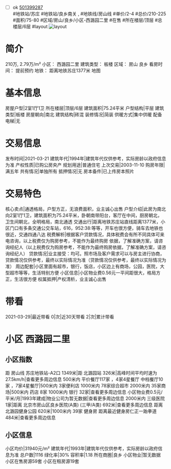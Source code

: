 - [ ] ok [501399287](https://bj.5i5j.com/ershoufang/501399287.html)  
 #地铁站/苏庄 #地铁站/良乡南关 ,  #地铁线/房山线
#单价/2-4 #总价/210-225 #面积/75-80   #区域/房山/良乡/小区-西潞园二里 #在售 #所在楼层/顶层 #总楼层/6层 #layout 
![layout](http://image2a.5i5j.com/bdir/layout/f6be94a9ffdf45258fe2355e5437edf2.jpg_P5.jpg) 
# 简介 
 210万,  2.79万/m² 
小区： 西潞园二里
建筑类型： 板楼
区域： 房山 良乡
看房时间： 提前预约
地铁： 距离地铁苏庄1377米 地图
# 基本信息 
 房屋户型|2室1厅1卫
所在楼层|顶层/6层
建筑面积|75.24平米
户型结构|平层
建筑类型|板楼
房屋朝向|南北
建筑结构|砖混
装修情况|简装
供暖方式|集中供暖
配备电梯|无
# 交易信息 
 发布时间|2021-03-21
建筑年代|1994年|建筑年代仅供参考，实际房龄以政府信息为准
产权性质|已购公房央产
规划用途|普通住宅
上次交易|2003-11-10
购房年限|满五年
共有情况|单独所有
抵押情况|无
房本备件|已上传房本照片
# 交易特色 
 核心卖点|通透格局，户型方正，无浪费面积，业主诚心出售
户型介绍|此房为南北向2室1厅1卫，建筑面积为75.24平米，卧朝南带阳台，客厅在中间，厨房朝北，卫生间朝北，全明格局，南北通透
交通出行|距离地铁苏庄站直线距离1377米，小区门口有多条交通公交车站，616，952:38:等等，开车也很方便，骑车去地铁也很近，交通四通八达
税费解析|根据客户贷款情况，具体税费会有所不同具体可来电咨询，以上税费仅为购房参考，不能作为最终购房 依据，了解准确方案，请咨询经纪人（以上税费仅为购房参考，不能作为最终购房依据，了解准确方案，请咨询经纪人）
贷款情况|业主接受：均可。照市场及客户需求可以与房主进行协商，贷款情况仅供参考，最终以实际情况为准（贷款情况仅供参考，最终以实际情况为准）
周边配套|小区里面有超市，银行，饭店，小区边上有商场，公园，医院，大型超市等等，生活特别方便
小区信息|小区物业费0.56元一平间距很大，格局方正，生活很方便
权属抵押|产权清析，业主诚心出售
# 带看 
 2021-03-29|最近带看	 0|次|近30天带看	 2|次|累计带看
# 小区 西潞园二里
## 小区指数 
 距 房山线 苏庄地铁站-A2口 1349米|距 北潞园站 326米|高峰时间平均时速为27.5km/h|查看更多周边信息
500米内 平价餐厅117家 ，4家4星餐厅
中档餐厅10家 ，7家4星餐厅|500米内 3家便利店
1000米内 78家综合超市
2000米内 35家商场|500米内 药店 8家
1000米内 银行 32家|查看更多周边信息
小区物业费0.5元/平米/月|1993年建成|物业公司为暂无数据|查看更多周边信息
2000米内 三级医院 1家|距离 北京市房山区良乡医院(A类) (三甲/A类) 692米|查看更多周边信息
距离 北潞园健身公园 620米|1000米内 39家 健身房
距离最近健身房仁正一跆拳道 484米|查看更多周边信息
## 小区信息 
 小区均价|31940元/m²
建筑年代|1993年|建筑年代仅供参考，实际房龄以政府信息为准
总户数|1116
绿化率|30%
容积率|1.18
所在商圈|良乡
小区物业|暂无数据
小区在售房源59套
小区在租房源19套
